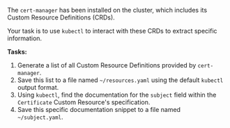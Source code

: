 The `cert-manager` has been installed on the cluster, which includes its Custom Resource Definitions (CRDs).

Your task is to use `kubectl` to interact with these CRDs to extract specific information.

**Tasks:**

1.  Generate a list of all Custom Resource Definitions provided by `cert-manager`.
2.  Save this list to a file named `~/resources.yaml` using the default `kubectl` output format.
3.  Using `kubectl`, find the documentation for the `subject` field within the `Certificate` Custom Resource's specification.
4.  Save this specific documentation snippet to a file named `~/subject.yaml`.
